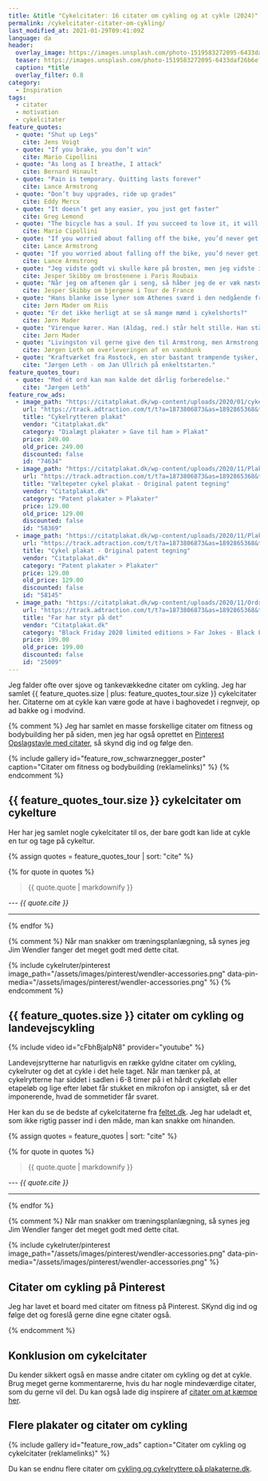 ```yaml
---
title: &title "Cykelcitater: 16 citater om cykling og at cykle (2024)"
permalink: /cykelcitater-citater-om-cykling/
last_modified_at: 2021-01-29T09:41:09Z
language: da
header:
  overlay_image: https://images.unsplash.com/photo-1519583272095-6433daf26b6e?ixid=MXwxMjA3fDB8MHxwaG90by1wYWdlfHx8fGVufDB8fHw%3D&ixlib=rb-1.2.1&auto=format&fit=crop&h=630&w=1200&q=80
  teaser: https://images.unsplash.com/photo-1519583272095-6433daf26b6e?ixid=MXwxMjA3fDB8MHxwaG90by1wYWdlfHx8fGVufDB8fHw%3D&ixlib=rb-1.2.1&auto=format&fit=crop&h=300&w=400&q=60
  caption: *title
  overlay_filter: 0.8
category:
  - Inspiration
tags:
  - citater
  - motivation
  - cykelcitater
feature_quotes:
  - quote: "Shut up Legs"
    cite: Jens Voigt
  - quote: "If you brake, you don’t win"
    cite: Mario Cipollini
  - quote: "As long as I breathe, I attack"
    cite: Bernard Hinault
  - quote: "Pain is temporary. Quitting lasts forever"
    cite: Lance Armstrong
  - quote: "Don’t buy upgrades, ride up grades"
    cite: Eddy Mercx
  - quote: "It doesn’t get any easier, you just get faster"
    cite: Greg Lemond
  - quote: "The bicycle has a soul. If you succeed to love it, it will give you emotions that you will never forget"
    cite: Mario Cipollini
  - quote: "If you worried about falling off the bike, you’d never get on"
    cite: Lance Armstrong
  - quote: "If you worried about falling off the bike, you’d never get on"
    cite: Lance Armstrong
  - quote: "Jeg vidste godt vi skulle køre på brosten, men jeg vidste ikke, de havde kylet dem ned fra en helikopter..."
    cite: Jesper Skibby om brostenene i Paris Roubaix
  - quote: "Når jeg om aftenen går i seng, så håber jeg de er væk næste morgen, men de er der sgu stadigvæk næste morgen..."
    cite: Jesper Skibby om bjergene i Tour de France
  - quote: "Hans blanke isse lyner som Athenes sværd i den nedgående franske aftensol"
    cite: Jørn Mader om Riis
  - quote: "Er det ikke herligt at se så mange mænd i cykelshorts?"
    cite: Jørn Mader
  - quote: "Virenque kører. Han (Aldag, red.) står helt stille. Han står stille som et tysk træ i Harzen"
    cite: Jørn Mader
  - quote: "Livingston vil gerne give den til Armstrong, men Armstrong vil hellere have den bagfra af Hamilton"
    cite: Jørgen Leth om overleveringen af en vanddunk
  - quote: "Kraftværket fra Rostock, en stor bastant trampende tysker, en torpedo, der skydes gennem luftrummet, en bombe af kraft, pløjer nærmest asfalten op, benene går som store stempler på den tyske maskine, en rullende bismarcksklump."
    cite: "Jørgen Leth - om Jan Ullrich på enkeltstarten."
feature_quotes_tour:
  - quote: "Med ét ord kan man kalde det dårlig forberedelse."
    cite: "Jørgen Leth"
feature_row_ads:
  - image_path: "https://citatplakat.dk/wp-content/uploads/2020/01/cykelrytteren-plakaten-til-ham-eller-hende-der-cykler-i-klassisk-design.png"
    url: "https://track.adtraction.com/t/t?a=1873806873&as=1892865368&t=2&tk=1&url=https://citatplakat.dk/gaveideer/gave-til-ham/cykelrytteren-plakat/"
    title: "Cykelrytteren plakat"
    vendor: "Citatplakat.dk"
    category: "Dialægt plakater > Gave til ham > Plakat"
    price: 249.00
    old_price: 249.00
    discounted: false
    id: "74634"
  - image_path: "https://citatplakat.dk/wp-content/uploads/2020/11/Plakat-med-tegning-af-cykel-PA10098.png"
    url: "https://track.adtraction.com/t/t?a=1873806873&as=1892865368&t=2&tk=1&url=https://citatplakat.dk/plakater/vaeltepeter-cykel-patent-plakat/"
    title: "Væltepeter cykel plakat - Original patent tegning"
    vendor: "Citatplakat.dk"
    category: "Patent plakater > Plakater"
    price: 129.00
    old_price: 129.00
    discounted: false
    id: "58369"
  - image_path: "https://citatplakat.dk/wp-content/uploads/2020/11/Plakat-med-tegning-af-cykel-PA10072.png"
    url: "https://track.adtraction.com/t/t?a=1873806873&as=1892865368&t=2&tk=1&url=https://citatplakat.dk/plakater/cykel-patent-plakat/"
    title: "Cykel plakat - Original patent tegning"
    vendor: "Citatplakat.dk"
    category: "Patent plakater > Plakater"
    price: 129.00
    old_price: 129.00
    discounted: false
    id: "58145"
  - image_path: "https://citatplakat.dk/wp-content/uploads/2020/11/Ordspil-plakat-cykelstyr-HI00054GR.png"
    url: "https://track.adtraction.com/t/t?a=1873806873&as=1892865368&t=2&tk=1&url=https://citatplakat.dk/plakater/far-jokes/far-har-styr-paa-det/"
    title: "Far har styr på det"
    vendor: "Citatplakat.dk"
    category: "Black Friday 2020 limited editions > Far Jokes - Black Friday limited > Gave til far > Gavehit > Plakater > Plakater med far jokes"
    price: 199.00
    old_price: 199.00
    discounted: false
    id: "25009"
---
```


Jeg falder ofte over sjove og tankevækkedne citater om cykling. Jeg har samlet {{ feature_quotes.size | plus: feature_quotes_tour.size }} cykelcitater her. Citaterne om at cykle kan være gode at have i baghovedet i regnvejr, op ad bakke og i modvind.

{% comment %}
Jeg har samlet en masse forskellige citater om fitness og bodybuilding her på siden, men jeg har også oprettet en [Pinterest Opslagstavle med citater](https://pin.it/6VHPDcC), så skynd dig ind og følge den.

{% include gallery id="feature_row_schwarznegger_poster" caption="Citater om fitness og bodybuilding (reklamelinks)" %}
{% endcomment %}

## {{ feature_quotes_tour.size }} cykelcitater om cykelture

Her har jeg samlet nogle cykelcitater til os, der bare godt kan lide at cykle en tur og tage på cykeltur.

{% assign quotes = feature_quotes_tour | sort: "cite" %}

{% for quote in quotes %}
> {{ quote.quote | markdownify }}

--- <cite>{{ quote.cite }}</cite>

***
{% endfor %}

{% comment %}
Når man snakker om træningsplanlægning, så synes jeg Jim Wendler fanger det meget godt med dette citat.

{% include cykelruter/pinterest image_path="/assets/images/pinterest/wendler-accessories.png" data-pin-media="/assets/images/pinterest/wendler-accessories.png" %}
{% endcomment %}

## {{ feature_quotes.size }} citater om cykling og landevejscykling

{% include video id="cFbhBjalpN8" provider="youtube" %}

Landevejsrytterne har naturligvis en række gyldne citater om cykling, cykelruter og det at cykle i det hele taget. Når man tænker på, at cykelrytterne har siddet i sadlen i 6-8 timer på i et hårdt cykelløb eller etapeløb og lige efter løbet får stukket en mikrofon op i ansigtet, så er det imponerende, hvad de sommetider får svaret.

Her kan du se de bedste af cykelcitaterne fra [feltet.dk](https://www.feltet.dk/nyheder/top_15_over_de_bedste_cykelcitater/). Jeg har udeladt et, som ikke rigtig passer ind i den måde, man kan snakke om hinanden.

{% assign quotes = feature_quotes | sort: "cite" %}

{% for quote in quotes %}
> {{ quote.quote | markdownify }}

--- <cite>{{ quote.cite }}</cite>

***
{% endfor %}

{% comment %}
Når man snakker om træningsplanlægning, så synes jeg Jim Wendler fanger det meget godt med dette citat.

{% include cykelruter/pinterest image_path="/assets/images/pinterest/wendler-accessories.png" data-pin-media="/assets/images/pinterest/wendler-accessories.png" %}

## Citater om cykling på Pinterest

Jeg har lavet et board med citater om fitness på Pinterest. SKynd dig ind og følge det og foreslå gerne dine egne citater også.

<a data-pin-do="embedBoard" data-pin-lang="da" data-pin-board-width="600" data-pin-scale-height="400" data-pin-scale-width="115" href="https://www.pinterest.dk/motionsplan/tr%25C3%25A6ningscitater-citater-om-tr%25C3%25A6ning-og-motivation/"></a>
<script async defer src="https://assets.pinterest.com/js/pinit.js"></script>
{% endcomment %}

## Konklusion om cykelcitater

Du kender sikkert også en masse andre citater om cykling og det at cykle. Brug meget gerne kommentarerne, hvis du har nogle mindeværdige citater, som du gerne vil del. Du kan også lade dig inspirere af [citater om at kæmpe her](https://www.motionsplan.dk/citater-om-at-kaempe/).

## Flere plakater og citater om cykling

{% include gallery id="feature_row_ads" caption="Citater om cykling og cykelcitater (reklamelinks)" %}

Du kan se endnu flere citater om [cykling og cykelryttere på plakaterne.dk](https://www.plakaterne.dk/cykelrytter-cykling-plakater/).
